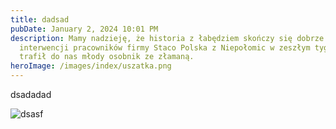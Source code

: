 ```yaml
---
title: dadsad
pubDate: January 2, 2024 10:01 PM
description: Mamy nadzieję, że historia z łabędziem skończy się dobrze. Dzięki
  interwencji pracowników firmy Staco Polska z Niepołomic w zeszłym tygodniu
  trafił do nas młody osobnik ze złamaną.
heroImage: /images/index/uszatka.png
---
```

dsadadad

![dsasf](/images/posts/red-striped-minimal-modern-winter-christmas-dinner-flyer.png "sfsfsf")